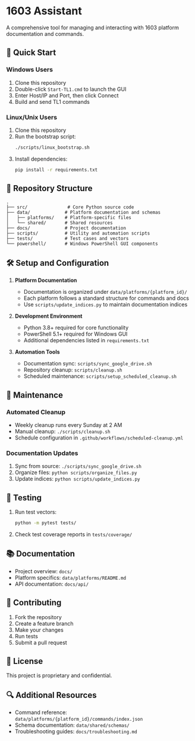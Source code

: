 # 1603 Assistant

A comprehensive tool for managing and interacting with 1603 platform documentation and commands.

## 🚀 Quick Start

### Windows Users
1. Clone this repository
2. Double-click `Start-TL1.cmd` to launch the GUI
3. Enter Host/IP and Port, then click Connect
4. Build and send TL1 commands

### Linux/Unix Users
1. Clone this repository
2. Run the bootstrap script:
   ```bash
   ./scripts/linux_bootstrap.sh
   ```
3. Install dependencies:
   ```bash
   pip install -r requirements.txt
   ```

## 📁 Repository Structure

```
.
├── src/               # Core Python source code
├── data/             # Platform documentation and schemas
│   ├── platforms/    # Platform-specific files
│   └── shared/       # Shared resources
├── docs/             # Project documentation
├── scripts/          # Utility and automation scripts
├── tests/            # Test cases and vectors
└── powershell/       # Windows PowerShell GUI components
```

## 🛠️ Setup and Configuration

1. **Platform Documentation**
   - Documentation is organized under `data/platforms/{platform_id}/`
   - Each platform follows a standard structure for commands and docs
   - Use `scripts/update_indices.py` to maintain documentation indices

2. **Development Environment**
   - Python 3.8+ required for core functionality
   - PowerShell 5.1+ required for Windows GUI
   - Additional dependencies listed in `requirements.txt`

3. **Automation Tools**
   - Documentation sync: `scripts/sync_google_drive.sh`
   - Repository cleanup: `scripts/cleanup.sh`
   - Scheduled maintenance: `scripts/setup_scheduled_cleanup.sh`

## 🔄 Maintenance

### Automated Cleanup
- Weekly cleanup runs every Sunday at 2 AM
- Manual cleanup: `./scripts/cleanup.sh`
- Schedule configuration in `.github/workflows/scheduled-cleanup.yml`

### Documentation Updates
1. Sync from source: `./scripts/sync_google_drive.sh`
2. Organize files: `python scripts/organize_files.py`
3. Update indices: `python scripts/update_indices.py`

## 🧪 Testing

1. Run test vectors:
   ```bash
   python -m pytest tests/
   ```
2. Check test coverage reports in `tests/coverage/`

## 📚 Documentation

- Project overview: `docs/`
- Platform specifics: `data/platforms/README.md`
- API documentation: `docs/api/`

## 🤝 Contributing

1. Fork the repository
2. Create a feature branch
3. Make your changes
4. Run tests
5. Submit a pull request

## 📄 License

This project is proprietary and confidential.

## 🔍 Additional Resources

- Command reference: `data/platforms/{platform_id}/commands/index.json`
- Schema documentation: `data/shared/schemas/`
- Troubleshooting guides: `docs/troubleshooting.md`
